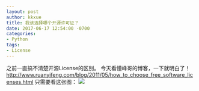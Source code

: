 ```yaml
---
layout: post
author: kkxue
title: 我该选择哪个开源许可证？
date: 2017-06-17 12:54:00 -0700
categories:
- Python
tags:
- License
---
```


之前一直搞不清楚开源License的区别。
今天看懂峰哥的博客，一下就明白了！http://www.ruanyifeng.com/blog/2011/05/how_to_choose_free_software_licenses.html
只需要看这张图：
<img src="https://raw.githubusercontent.com/GalSagie/kkxue.github.io/master/public/img/license.png" />

